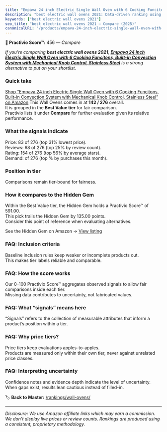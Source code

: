 ```yaml
---
title: "Empava 24 inch Electric Single Wall Oven with 6 Cooking Funcitons, Built-in Convection System with Mechanical Knob Control, Stainless Steel"
description: "best electric wall ovens 2021: Data-driven ranking using the Practivio Score™. Positioned by quality, value, demand, findability, momentum."
keywords: ["best electric wall ovens 2021"]
seo_title: "best electric wall ovens 2021 — Compare (2025)"
canonicalURL: "/products/empava-24-inch-electric-single-wall-oven-with-6-cooking-funcitons-built-in-convection-system-with-mechanical-knob-control-stainless-steel-B0DGKJ4NT8/"
---
```


**🛒 Practivio Score™:** 456 — _Compare_


*If you're comparing **best electric wall ovens 2021**, **[Empava 24 inch Electric Single Wall Oven with 6 Cooking Funcitons, Built-in Convection System with Mechanical Knob Control, Stainless Steel](https://www.amazon.com/dp/B0DGKJ4NT8?tag=practivio-20)** is a strong alternative to put on your shortlist.*
### Quick take
[Shop “Empava 24 inch Electric Single Wall Oven with 6 Cooking Funcitons, Built-in Convection System with Mechanical Knob Control, Stainless Steel” on Amazon](https://www.amazon.com/dp/B0DGKJ4NT8?tag=practivio-20)
This Wall Ovens comes in at **142 / 276** overall.  
It is grouped in the **Best Value tier** for fair comparison.  
Practivio lists it under **Compare** for further evaluation given its relative performance.

### What the signals indicate
Price: 83 of 276 (top 31% lowest price).  
Reviews: 68 of 276 (top 25% by review count).  
Rating: 154 of 276 (top 56% by average stars).  
Demand:  of 276 (top % by purchases this month).

### Position in tier
Comparisons remain tier-bound for fairness.

### How it compares to the Hidden Gem
Within the Best Value tier, the Hidden Gem holds a Practivio Score™ of 591.00.  
This pick trails the Hidden Gem by 135.00 points.  
Consider this point of reference when evaluating alternatives.  

See the Hidden Gem on Amazon → [View listing](https://www.amazon.com/dp/B0D1CXL52G?tag=practivio-20)

### FAQ: Inclusion criteria
Baseline inclusion rules keep weaker or incomplete products out.  
This makes tier labels reliable and comparable.

### FAQ: How the score works
Our 0–100 Practivio Score™ aggregates observed signals to allow fair comparisons inside each tier.  
Missing data contributes to uncertainty, not fabricated values.

### FAQ: What “signals” means here
“Signals” refers to the collection of measurable attributes that inform a product’s position within a tier.

### FAQ: Why price tiers?
Price tiers keep evaluations apples-to-apples.  
Products are measured only within their own tier, never against unrelated price classes.

### FAQ: Interpreting uncertainty
Confidence notes and evidence depth indicate the level of uncertainty.  
When gaps exist, results lean cautious instead of filled-in.

<!-- Missing template for Compare/CompareWithinPriceClass -->


🏷️ **Back to Master:** [/rankings/wall-ovens/](/rankings/wall-ovens/)

---
_Disclosure: We use Amazon affiliate links which may earn a commission. We don’t display live prices or review counts. Rankings are produced using a consistent, proprietary methodology._
